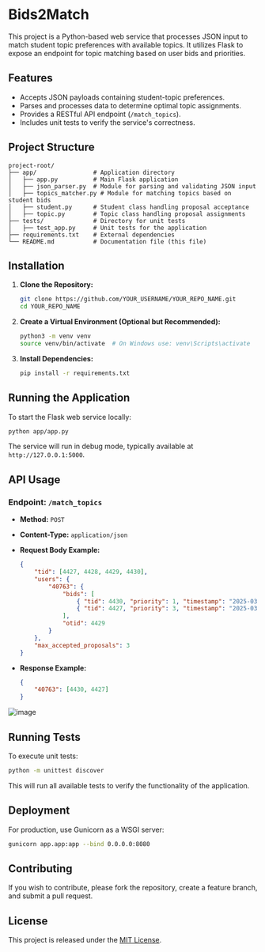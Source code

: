 # Bids2Match

This project is a Python-based web service that processes JSON input to match student topic preferences with available topics. It utilizes Flask to expose an endpoint for topic matching based on user bids and priorities.

## Features
- Accepts JSON payloads containing student-topic preferences.
- Parses and processes data to determine optimal topic assignments.
- Provides a RESTful API endpoint (`/match_topics`).
- Includes unit tests to verify the service's correctness.

## Project Structure
```
project-root/
├── app/                # Application directory
│   ├── app.py          # Main Flask application
│   ├── json_parser.py  # Module for parsing and validating JSON input
│   ├── topics_matcher.py # Module for matching topics based on student bids
│   ├── student.py      # Student class handling proposal acceptance
│   ├── topic.py        # Topic class handling proposal assignments
├── tests/              # Directory for unit tests
│   ├── test_app.py     # Unit tests for the application
├── requirements.txt    # External dependencies
└── README.md           # Documentation file (this file)
```

## Installation

1. **Clone the Repository:**
   ```bash
   git clone https://github.com/YOUR_USERNAME/YOUR_REPO_NAME.git
   cd YOUR_REPO_NAME
   ```

2. **Create a Virtual Environment (Optional but Recommended):**
   ```bash
   python3 -m venv venv
   source venv/bin/activate  # On Windows use: venv\Scripts\activate
   ```

3. **Install Dependencies:**
   ```bash
   pip install -r requirements.txt
   ```

## Running the Application
To start the Flask web service locally:
```bash
python app/app.py
```
The service will run in debug mode, typically available at `http://127.0.0.1:5000`.

## API Usage
### Endpoint: `/match_topics`
- **Method:** `POST`
- **Content-Type:** `application/json`
- **Request Body Example:**
  ```json
  {
      "tid": [4427, 4428, 4429, 4430],
      "users": {
          "40763": {
              "bids": [
                  { "tid": 4430, "priority": 1, "timestamp": "2025-03-15T17:16:51Z" },
                  { "tid": 4427, "priority": 3, "timestamp": "2025-03-15T17:16:52Z" }
              ],
              "otid": 4429
          }
      },
      "max_accepted_proposals": 3
  }
  ```

- **Response Example:**
  ```json
  {
      "40763": [4430, 4427]
  }
  ```
![image](https://github.com/user-attachments/assets/6d089423-047f-41af-b851-303046df1c36)

## Running Tests
To execute unit tests:
```bash
python -m unittest discover
```
This will run all available tests to verify the functionality of the application.

## Deployment
For production, use Gunicorn as a WSGI server:
```bash
gunicorn app.app:app --bind 0.0.0.0:8080
```

## Contributing
If you wish to contribute, please fork the repository, create a feature branch, and submit a pull request.

## License
This project is released under the [MIT License](LICENSE).

